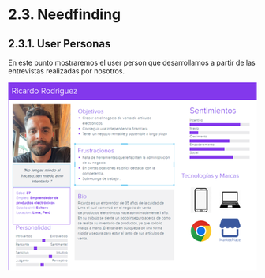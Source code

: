 # 2.3. Needfinding
## 2.3.1. User Personas
En este punto mostraremos el user person que desarrollamos a partir de las entrevistas realizadas por nosotros.

![User Persons](/Docs/Capitulo%20II/2.3.%20Needfinding/img/UserPersona.png)